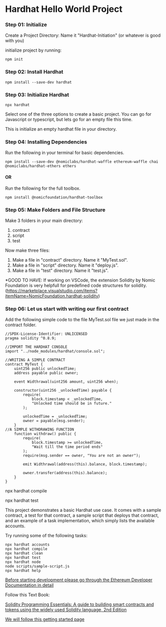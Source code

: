 # Hardhat Hello World Project

### Step 01: Initialize 

Create a Project Directory: Name it "Hardhat-Initiation" (or whatever is good with you) 

initialize project by running:

    npm init

### Step 02: Install Hardhat

    npm install --save-dev hardhat
    
### Step 03: Initialize Hardhat

    npx hardhat

Select one of the three options to create a basic project. You can go for Javascript or typescript, but lets go for an empty file this time. 

This is initialize an empty hardhat file in your directory.

### Step 04: Installing Dependencies

Run the following in your terminal for basic dependencies. 

    npm install --save-dev @nomiclabs/hardhat-waffle ethereum-waffle chai @nomiclabs/hardhat-ethers ethers
    
#### OR 

Run the following for the full toolbox.

    npm install @nomicfoundation/hardhat-toolbox

### Step 05: Make Folders and File Structure

Make 3 folders in your main directory:
1. contract
2. script
3. test

Now make three files: 

1. Make a file in "contract" directory. Name it "MyTest.sol".
2. Make a file in "script" directory. Name it "deploy.js".
3. Make a file in "test" directory. Name it "test.js".

*GOOD TO HAVE: If working on VSCode, the extension Solidity by Nomic Foundation is very helpfull for predefined code structures for solidity. 
(https://marketplace.visualstudio.com/items?itemName=NomicFoundation.hardhat-solidity)

### Step 06: Let us start with writing our first contract

Add the following simple code to the file MyTest.sol file we just made in the contract folder.

```shell
//SPDX-License-Identifier: UNLICENSED
pragma solidity ^0.8.9;

//IMPORT THE HARDHAT CONSOLE
import "../node_modules/hardhat/console.sol";

//WRITING A SIMPLE CONTRACT
contract MyTest {
    uint256 public unlockedTime;
    address payable public owner;

    event Widthrawal(uint256 amount, uint256 when);

    constructor(uint256 _unlockedTime) payable {
        require(
            block.timestamp < _unlockedTime,
            "Unlocked time should be in future."
        );

        unlockedTime = _unlockedTime;
        owner = payable(msg.sender);
    }
//A SIMPLE WITHDRAWING FUNCTION
    function withdraw() public {
        require(
            block.timestamp >= unlockedTime,
            "Wait till the time period ends"
        );
        require(msg.sender == owner, "You are not an owner");

        emit Widthrawal(address(this).balance, block.timestamp);

        owner.transfer(address(this).balance);
    }
}
```

npx hardhat compile

npx hardhat test





This project demonstrates a basic Hardhat use case. It comes with a sample contract, a test for that contract, a sample script that deploys that contract, and an example of a task implementation, which simply lists the available accounts.

Try running some of the following tasks:

```shell
npx hardhat accounts
npx hardhat compile
npx hardhat clean
npx hardhat test
npx hardhat node
node scripts/sample-script.js
npx hardhat help
```

[Before starting development please go through the Ethereum Developer Documentation in detail](https://ethereum.org/en/developers/docs/)

Follow this Text Book:

[Solidity Programming Essentials: A guide to building smart contracts and tokens using the widely used Solidity language, 2nd Edition](https://www.amazon.com/Solidity-Programming-Essentials-building-contracts/dp/1803231181/ref=sr_1_2_sspa)

[We will follow this getting started page](https://hardhat.org/getting-started/)
